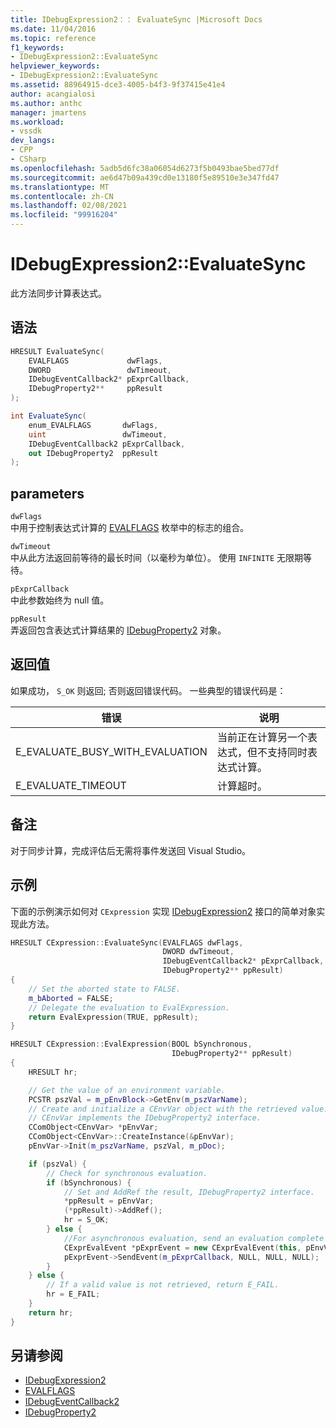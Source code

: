 ```yaml
---
title: IDebugExpression2：： EvaluateSync |Microsoft Docs
ms.date: 11/04/2016
ms.topic: reference
f1_keywords:
- IDebugExpression2::EvaluateSync
helpviewer_keywords:
- IDebugExpression2::EvaluateSync
ms.assetid: 88964915-dce3-4005-b4f3-9f37415e41e4
author: acangialosi
ms.author: anthc
manager: jmartens
ms.workload:
- vssdk
dev_langs:
- CPP
- CSharp
ms.openlocfilehash: 5adb5d6fc38a06054d6273f5b0493bae5bed77df
ms.sourcegitcommit: ae6d47b09a439cd0e13180f5e89510e3e347fd47
ms.translationtype: MT
ms.contentlocale: zh-CN
ms.lasthandoff: 02/08/2021
ms.locfileid: "99916204"
---
```

# <a name="idebugexpression2evaluatesync"></a>IDebugExpression2::EvaluateSync
此方法同步计算表达式。

## <a name="syntax"></a>语法

```cpp
HRESULT EvaluateSync(
    EVALFLAGS             dwFlags,
    DWORD                 dwTimeout,
    IDebugEventCallback2* pExprCallback,
    IDebugProperty2**     ppResult
);
```

```csharp
int EvaluateSync(
    enum_EVALFLAGS       dwFlags,
    uint                 dwTimeout,
    IDebugEventCallback2 pExprCallback,
    out IDebugProperty2  ppResult
);
```

## <a name="parameters"></a>parameters
`dwFlags`\
中用于控制表达式计算的 [EVALFLAGS](../../../extensibility/debugger/reference/evalflags.md) 枚举中的标志的组合。

`dwTimeout`\
中从此方法返回前等待的最长时间（以毫秒为单位）。 使用 `INFINITE` 无限期等待。

`pExprCallback`\
中此参数始终为 null 值。

`ppResult`\
弄返回包含表达式计算结果的 [IDebugProperty2](../../../extensibility/debugger/reference/idebugproperty2.md) 对象。

## <a name="return-value"></a>返回值
如果成功， `S_OK` 则返回; 否则返回错误代码。 一些典型的错误代码是：

|错误|说明|
|-----------|-----------------|
|E_EVALUATE_BUSY_WITH_EVALUATION|当前正在计算另一个表达式，但不支持同时表达式计算。|
|E_EVALUATE_TIMEOUT|计算超时。|

## <a name="remarks"></a>备注
对于同步计算，完成评估后无需将事件发送回 Visual Studio。

## <a name="example"></a>示例
下面的示例演示如何对 `CExpression` 实现 [IDebugExpression2](../../../extensibility/debugger/reference/idebugexpression2.md) 接口的简单对象实现此方法。

```cpp
HRESULT CExpression::EvaluateSync(EVALFLAGS dwFlags,
                                  DWORD dwTimeout,
                                  IDebugEventCallback2* pExprCallback,
                                  IDebugProperty2** ppResult)
{
    // Set the aborted state to FALSE.
    m_bAborted = FALSE;
    // Delegate the evaluation to EvalExpression.
    return EvalExpression(TRUE, ppResult);
}

HRESULT CExpression::EvalExpression(BOOL bSynchronous,
                                    IDebugProperty2** ppResult)
{
    HRESULT hr;

    // Get the value of an environment variable.
    PCSTR pszVal = m_pEnvBlock->GetEnv(m_pszVarName);
    // Create and initialize a CEnvVar object with the retrieved value.
    // CEnvVar implements the IDebugProperty2 interface.
    CComObject<CEnvVar> *pEnvVar;
    CComObject<CEnvVar>::CreateInstance(&pEnvVar);
    pEnvVar->Init(m_pszVarName, pszVal, m_pDoc);

    if (pszVal) {
        // Check for synchronous evaluation.
        if (bSynchronous) {
            // Set and AddRef the result, IDebugProperty2 interface.
            *ppResult = pEnvVar;
            (*ppResult)->AddRef();
            hr = S_OK;
        } else {
            //For asynchronous evaluation, send an evaluation complete event.
            CExprEvalEvent *pExprEvent = new CExprEvalEvent(this, pEnvVar);
            pExprEvent->SendEvent(m_pExprCallback, NULL, NULL, NULL);
        }
    } else {
        // If a valid value is not retrieved, return E_FAIL.
        hr = E_FAIL;
    }
    return hr;
}
```

## <a name="see-also"></a>另请参阅
- [IDebugExpression2](../../../extensibility/debugger/reference/idebugexpression2.md)
- [EVALFLAGS](../../../extensibility/debugger/reference/evalflags.md)
- [IDebugEventCallback2](../../../extensibility/debugger/reference/idebugeventcallback2.md)
- [IDebugProperty2](../../../extensibility/debugger/reference/idebugproperty2.md)
